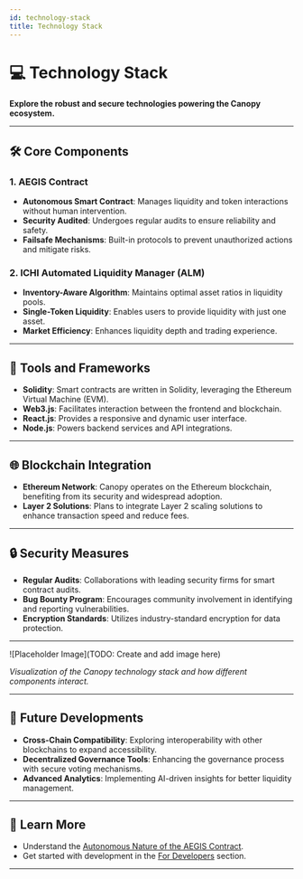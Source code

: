 ```yaml
---
id: technology-stack
title: Technology Stack
---
```


# 💻 Technology Stack

**Explore the robust and secure technologies powering the Canopy ecosystem.**

---

## 🛠️ **Core Components**

### **1. AEGIS Contract**

- **Autonomous Smart Contract**: Manages liquidity and token interactions without human intervention.
- **Security Audited**: Undergoes regular audits to ensure reliability and safety.
- **Failsafe Mechanisms**: Built-in protocols to prevent unauthorized actions and mitigate risks.

### **2. ICHI Automated Liquidity Manager (ALM)**

- **Inventory-Aware Algorithm**: Maintains optimal asset ratios in liquidity pools.
- **Single-Token Liquidity**: Enables users to provide liquidity with just one asset.
- **Market Efficiency**: Enhances liquidity depth and trading experience.

---

## 🧰 **Tools and Frameworks**

- **Solidity**: Smart contracts are written in Solidity, leveraging the Ethereum Virtual Machine (EVM).
- **Web3.js**: Facilitates interaction between the frontend and blockchain.
- **React.js**: Provides a responsive and dynamic user interface.
- **Node.js**: Powers backend services and API integrations.

---

## 🌐 **Blockchain Integration**

- **Ethereum Network**: Canopy operates on the Ethereum blockchain, benefiting from its security and widespread adoption.
- **Layer 2 Solutions**: Plans to integrate Layer 2 scaling solutions to enhance transaction speed and reduce fees.

---

## 🔒 **Security Measures**

- **Regular Audits**: Collaborations with leading security firms for smart contract audits.
- **Bug Bounty Program**: Encourages community involvement in identifying and reporting vulnerabilities.
- **Encryption Standards**: Utilizes industry-standard encryption for data protection.

---

![Placeholder Image](TODO: Create and add image here)

*Visualization of the Canopy technology stack and how different components interact.*

---

## 🚀 **Future Developments**

- **Cross-Chain Compatibility**: Exploring interoperability with other blockchains to expand accessibility.
- **Decentralized Governance Tools**: Enhancing the governance process with secure voting mechanisms.
- **Advanced Analytics**: Implementing AI-driven insights for better liquidity management.

---

## 📖 **Learn More**

- Understand the [Autonomous Nature of the AEGIS Contract](../autonomous-system-aegis-contract/autonomous-nature-and-decision-making).
- Get started with development in the [For Developers](../getting-started/for-developers) section.

---
